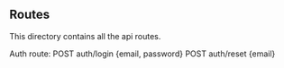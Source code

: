 ## Routes

This directory contains all the api routes.

Auth route:
POST auth/login {email, password}
POST auth/reset {email}
